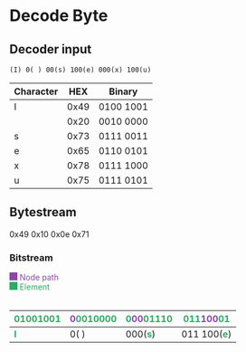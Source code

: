 # Decode Byte

## Decoder input
`(I) 0( ) 00(s) 100(e) 000(x) 100(u)`

| Character  | HEX  | Binary |
|------------|------| ------ |
| I | 0x49 | 0100 1001 |
|   | 0x20 | 0010 0000  |
| s | 0x73 | 0111 0011 |
| e | 0x65 | 0110 0101 |
| x | 0x78 | 0111 1000 | 
| u | 0x75 | 0111 0101 |

## Bytestream
0x49 0x10 0x0e 0x71

### Bitstream
<div style="width: 1em; height: 1em; background-color: #8e44ad; display:inline-block;"></div> <span style="color: #8e44ad">Node path</span>  
<br/>
<div style="width: 1em; height: 1em; background-color: #27ae60; display:inline-block;"></div> <span style="color: #27ae60">Element</span>  
<br>
<br>

| <span style="color:#27ae60">01001001</span> |  <span style="color:#8e44ad">0</span><span style="color:#27ae60">0010000</span> | <span style="color: #27ae60">0</span><span style="color:#8e44ad">00</span><span style="color:#27ae60">01110</span> | <span style="color:#27ae60">011</span><span style="color:#8e44ad">100</span><span style="color:#27ae60">01</span> |
| ------------ | ------------ | ------------ | ------------ |
| <span style="color:#27ae60">**I**</span>            |  0(<span style="color:#27ae60"> </span>) | 000(<span style="color:#27ae60">**s**</span>) | 011 100(<span style="color:#27ae60">**e**</span>)
